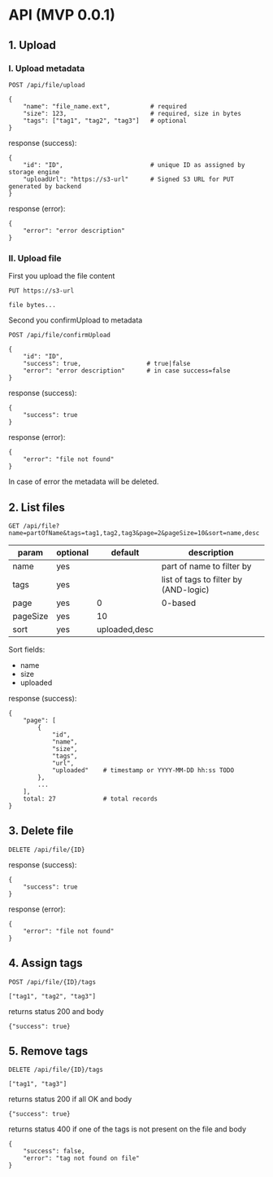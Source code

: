 # API (MVP 0.0.1)

## 1. Upload
   
### I. Upload metadata
```
POST /api/file/upload

{
    "name": "file_name.ext",           # required
    "size": 123,                       # required, size in bytes
    "tags": ["tag1", "tag2", "tag3"]   # optional
}
```
response (success):
```
{
    "id": "ID",                        # unique ID as assigned by storage engine
    "uploadUrl": "https://s3-url"      # Signed S3 URL for PUT generated by backend
}
```
response (error):
```
{
    "error": "error description"
}
```

### II. Upload file
First you upload the file content
```
PUT https://s3-url

file bytes...
```

Second you confirmUpload to metadata
```
POST /api/file/confirmUpload

{
    "id": "ID",
    "success": true,                  # true|false
    "error": "error description"      # in case success=false
}
```
response (success):
```
{
    "success": true
}
```
response (error):
```
{
    "error": "file not found"
}
```

In case of error the metadata will be deleted. 

## 2. List files
```
GET /api/file?name=partOfName&tags=tag1,tag2,tag3&page=2&pageSize=10&sort=name,desc
```
                                           
| param    | optional | default       | description                           |
|----------|----------|---------------|---------------------------------------|
| name     | yes      |               | part of name to filter by             |
| tags     | yes      |               | list of tags to filter by (AND-logic) |
| page     | yes      | 0             | 0-based                               |
| pageSize | yes      | 10            |                                       |
| sort     | yes      | uploaded,desc |                                       |

Sort fields:
- name
- size
- uploaded

response (success):
```
{
    "page": [
        { 
            "id", 
            "name", 
            "size", 
            "tags", 
            "url", 
            "uploaded"    # timestamp or YYYY-MM-DD hh:ss TODO 
        },
        ...
    ],
    total: 27             # total records
}
```

## 3. Delete file
```
DELETE /api/file/{ID}
```
response (success):
```
{
    "success": true
}
```
response (error):
```
{
    "error": "file not found"
}
```

## 4. Assign tags
```
POST /api/file/{ID}/tags

["tag1", "tag2", "tag3"]
```
returns status 200 and body
```
{"success": true}
```

## 5. Remove tags

```
DELETE /api/file/{ID}/tags

["tag1", "tag3"]
```

returns status 200 if all OK and body
```
{"success": true}
```

returns status 400 if one of the tags is not present on the file and body
```
{
    "success": false,
    "error": "tag not found on file"
}
```
